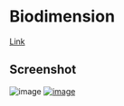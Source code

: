 # Biodimension

[Link](https://www.biodimension.in/)

## Screenshot

![image](https://user-images.githubusercontent.com/80235375/175056118-b2c55934-eca1-40d0-9856-46c221e1d0ed.png)
<u>
![image](https://user-images.githubusercontent.com/80235375/175056507-51a13a73-707f-4d7a-945c-d1768e1d5796.png)
